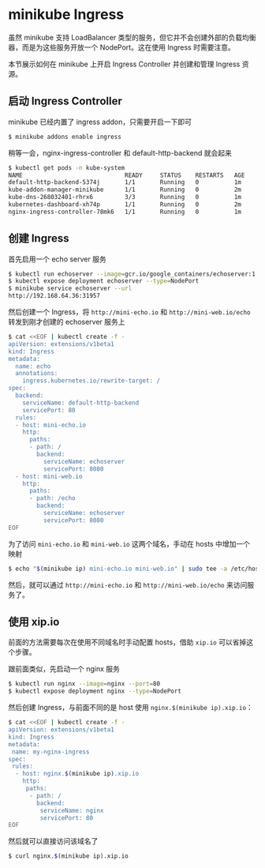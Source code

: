 # minikube Ingress

虽然 minikube 支持 LoadBalancer 类型的服务，但它并不会创建外部的负载均衡器，而是为这些服务开放一个 NodePort。这在使用 Ingress 时需要注意。

本节展示如何在 minikube 上开启 Ingress Controller 并创建和管理 Ingress 资源。

## 启动 Ingress Controller

minikube 已经内置了 ingress addon，只需要开启一下即可

```bash
$ minikube addons enable ingress
```

稍等一会，nginx-ingress-controller 和 default-http-backend 就会起来

```bash
$ kubectl get pods -n kube-system
NAME                             READY     STATUS    RESTARTS   AGE
default-http-backend-5374j       1/1       Running   0          1m
kube-addon-manager-minikube      1/1       Running   0          2m
kube-dns-268032401-rhrx6         3/3       Running   0          1m
kubernetes-dashboard-xh74p       1/1       Running   0          2m
nginx-ingress-controller-78mk6   1/1       Running   0          1m
```

## 创建 Ingress

首先启用一个 echo server 服务

```bash
$ kubectl run echoserver --image=gcr.io/google_containers/echoserver:1.4 --port=8080
$ kubectl expose deployment echoserver --type=NodePort
$ minikube service echoserver --url
http://192.168.64.36:31957
```

然后创建一个 Ingress，将 `http://mini-echo.io` 和 `http://mini-web.io/echo` 转发到刚才创建的 echoserver 服务上

```bash
$ cat <<EOF | kubectl create -f -
apiVersion: extensions/v1beta1
kind: Ingress
metadata:
  name: echo
  annotations:
    ingress.kubernetes.io/rewrite-target: /
spec:
  backend:
    serviceName: default-http-backend
    servicePort: 80
  rules:
  - host: mini-echo.io
    http:
      paths:
      - path: /
        backend:
          serviceName: echoserver
          servicePort: 8080
  - host: mini-web.io
    http:
      paths:
      - path: /echo
        backend:
          serviceName: echoserver
          servicePort: 8080
EOF
```

为了访问 `mini-echo.io` 和 `mini-web.io` 这两个域名，手动在 hosts 中增加一个映射

```bash
$ echo "$(minikube ip) mini-echo.io mini-web.io" | sudo tee -a /etc/hosts
```

然后，就可以通过 `http://mini-echo.io` 和 `http://mini-web.io/echo` 来访问服务了。

## 使用 xip.io

前面的方法需要每次在使用不同域名时手动配置 hosts，借助 `xip.io` 可以省掉这个步骤。

跟前面类似，先启动一个 nginx 服务

```bash
$ kubectl run nginx --image=nginx --port=80
$ kubectl expose deployment nginx --type=NodePort
```

然后创建 Ingress，与前面不同的是 host 使用 `nginx.$(minikube ip).xip.io`：

```bash
$ cat <<EOF | kubectl create -f -
apiVersion: extensions/v1beta1
kind: Ingress
metadata:
 name: my-nginx-ingress
spec:
 rules:
  - host: nginx.$(minikube ip).xip.io
    http:
     paths:
      - path: /
        backend:
         serviceName: nginx
         servicePort: 80
EOF
```

然后就可以直接访问该域名了

```bash
$ curl nginx.$(minikube ip).xip.io
```

